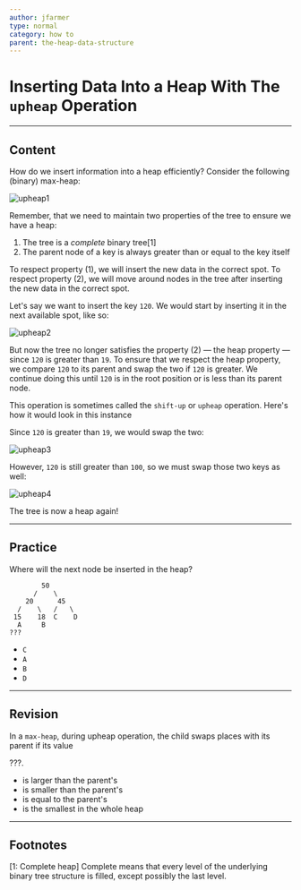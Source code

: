 ```yaml
---
author: jfarmer
type: normal
category: how to
parent: the-heap-data-structure
---
```


# Inserting Data Into a Heap With The `upheap` Operation


---

## Content

How do we insert information into a heap efficiently? Consider the following (binary) max-heap:

![upheap1](https://img.enkipro.com/5b33803aab36347394dd05d8c1af8aa3.png)

Remember, that we need to maintain two properties of the tree to ensure we have a heap:

1. The tree is a *complete* binary tree[1]
2. The parent node of a key is always greater than or equal to the key itself

To respect property (1), we will insert the new data in the correct spot.  To respect property (2), we will move around nodes in the tree after inserting the new data in the correct spot.

Let's say we want to insert the key `120`.  We would start by inserting it in the next available spot, like so:

![upheap2](https://img.enkipro.com/0980ef3705a44971cd1dc0b08aa8737c.png)

But now the tree no longer satisfies the property (2) — the heap property — since `120` is greater than `19`.  To ensure that we respect the heap property, we compare `120` to its parent and swap the two if `120` is greater.  We continue doing this until `120` is in the root position or is less than its parent node.

This operation is sometimes called the `shift-up` or `upheap` operation.  Here's how it would look in this instance

Since `120` is greater than `19`, we would swap the two:

![upheap3](https://img.enkipro.com/7c58cf45092b84206cd31840b25d9a5b.png)

However, `120` is still greater than `100`, so we must swap those two keys as well:

![upheap4](https://img.enkipro.com/9aaa289e8d3a5e0bf0206e9add5a90d7.png)

The tree is now a heap again!


---

## Practice

Where will the next node be inserted in the heap?

```plain-text
        50
      /    \
    20      45
  /    \   /   \
 15    18  C    D
  A     B
???
```

- `C`
- `A`
- `B`
- `D`


---

## Revision

In a `max-heap`, during upheap operation, the child swaps places with its parent if its value

???.

- is larger than the parent's
- is smaller than the parent's
- is equal to the parent's
- is the smallest in the whole heap


---

## Footnotes

[1: Complete heap]
Complete means that every level of the underlying binary tree structure is filled, except possibly the last level.
